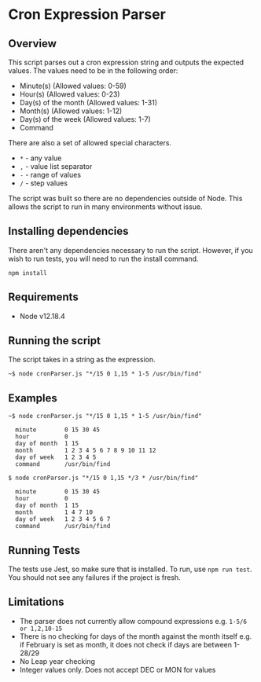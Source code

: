 # Cron Expression Parser

## Overview
This script parses out a cron expression string and outputs the expected values. The values need to be in the following order:

- Minute(s) (Allowed values: 0-59)
- Hour(s) (Allowed values: 0-23)
- Day(s) of the month (Allowed values: 1-31)
- Month(s) (Allowed values: 1-12)
- Day(s) of the week (Allowed values: 1-7)
- Command

There are also a set of allowed special characters.

- `*` - any value
- `,` - value list separator
- `-`	- range of values
- `/`	- step values

The script was built so there are no dependencies outside of Node. This allows the script to run in many environments without issue.

## Installing dependencies
There aren't any dependencies necessary to run the script. However, if you wish to run tests, you will need to run the install command.

`npm install`

## Requirements
- Node v12.18.4

## Running the script
The script takes in a string as the expression.

`~$ node cronParser.js "*/15 0 1,15 * 1-5 /usr/bin/find"`

## Examples

```
~$ node cronParser.js "*/15 0 1,15 * 1-5 /usr/bin/find"

  minute        0 15 30 45
  hour          0
  day of month  1 15
  month         1 2 3 4 5 6 7 8 9 10 11 12
  day of week   1 2 3 4 5
  command       /usr/bin/find
```

```
$ node cronParser.js "*/15 0 1,15 */3 * /usr/bin/find"

  minute        0 15 30 45
  hour          0
  day of month  1 15
  month         1 4 7 10
  day of week   1 2 3 4 5 6 7
  command       /usr/bin/find
```

## Running Tests
The tests use Jest, so make sure that is installed. To run, use `npm run test`. You should not see any failures if the project is fresh.

## Limitations
- The parser does not currently allow compound expressions e.g. `1-5/6 or 1,2,10-15`
- There is no checking for days of the month against the month itself e.g. if February is set as month, it does not check if days are between 1-28/29
- No Leap year checking
- Integer values only. Does not accept DEC or MON for values
